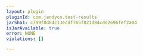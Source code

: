 ```yaml
---
layout: plugin
pluginId: com.jandyco.test-results
jarSha1: c799f8d04c13ecdf765f821d84cdd2696fef2a04
isJarAvailable: true
error: NONE
violations: []

---
```

